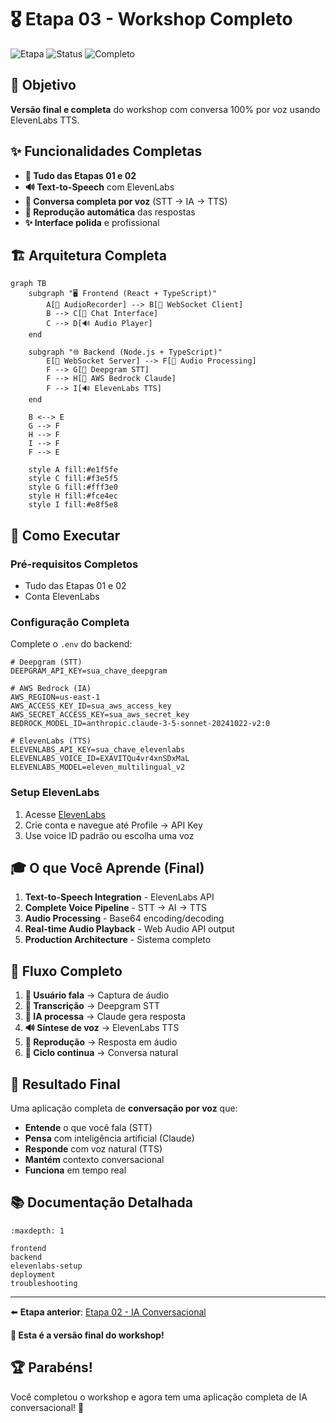# 🎖️ Etapa 03 - Workshop Completo

![Etapa](https://img.shields.io/badge/Etapa-03-gold)
![Status](https://img.shields.io/badge/Status-Implementado-brightgreen)
![Completo](https://img.shields.io/badge/Workshop-Completo-gold)

## 🎯 Objetivo

**Versão final e completa** do workshop com conversa 100% por voz usando ElevenLabs TTS.

## ✨ Funcionalidades Completas

- **🎤 Tudo das Etapas 01 e 02**
- **🔊 Text-to-Speech** com ElevenLabs
- **💬 Conversa completa por voz** (STT → IA → TTS)
- **🎵 Reprodução automática** das respostas
- **✨ Interface polida** e profissional

## 🏗️ Arquitetura Completa

```{mermaid}
graph TB
    subgraph "🖥️ Frontend (React + TypeScript)"
        A[🎤 AudioRecorder] --> B[📡 WebSocket Client]
        B --> C[💬 Chat Interface]
        C --> D[🔊 Audio Player]
    end

    subgraph "🌐 Backend (Node.js + TypeScript)"
        E[📡 WebSocket Server] --> F[🎵 Audio Processing]
        F --> G[📝 Deepgram STT]
        F --> H[🤖 AWS Bedrock Claude]
        F --> I[🔊 ElevenLabs TTS]
    end

    B <--> E
    G --> F
    H --> F
    I --> F
    F --> E

    style A fill:#e1f5fe
    style C fill:#f3e5f5
    style G fill:#fff3e0
    style H fill:#fce4ec
    style I fill:#e8f5e8
```

## 🚀 Como Executar

### Pré-requisitos Completos
- Tudo das Etapas 01 e 02
- Conta ElevenLabs

### Configuração Completa

Complete o `.env` do backend:

```env
# Deepgram (STT)
DEEPGRAM_API_KEY=sua_chave_deepgram

# AWS Bedrock (IA)
AWS_REGION=us-east-1
AWS_ACCESS_KEY_ID=sua_aws_access_key
AWS_SECRET_ACCESS_KEY=sua_aws_secret_key
BEDROCK_MODEL_ID=anthropic.claude-3-5-sonnet-20241022-v2:0

# ElevenLabs (TTS)
ELEVENLABS_API_KEY=sua_chave_elevenlabs
ELEVENLABS_VOICE_ID=EXAVITQu4vr4xnSDxMaL
ELEVENLABS_MODEL=eleven_multilingual_v2
```

### Setup ElevenLabs

1. Acesse [ElevenLabs](https://elevenlabs.io)
2. Crie conta e navegue até Profile → API Key
3. Use voice ID padrão ou escolha uma voz

## 🎓 O que Você Aprende (Final)

1. **Text-to-Speech Integration** - ElevenLabs API
2. **Complete Voice Pipeline** - STT → AI → TTS
3. **Audio Processing** - Base64 encoding/decoding
4. **Real-time Audio Playback** - Web Audio API output
5. **Production Architecture** - Sistema completo

## 🔄 Fluxo Completo

1. **🎤 Usuário fala** → Captura de áudio
2. **📝 Transcrição** → Deepgram STT
3. **🤖 IA processa** → Claude gera resposta
4. **🔊 Síntese de voz** → ElevenLabs TTS
5. **🎵 Reprodução** → Resposta em áudio
6. **🔄 Ciclo continua** → Conversa natural

## 🎉 Resultado Final

Uma aplicação completa de **conversação por voz** que:

- **Entende** o que você fala (STT)
- **Pensa** com inteligência artificial (Claude)
- **Responde** com voz natural (TTS)
- **Mantém** contexto conversacional
- **Funciona** em tempo real

## 📚 Documentação Detalhada

```{toctree}
:maxdepth: 1

frontend
backend
elevenlabs-setup
deployment
troubleshooting
```

---

⬅️ **Etapa anterior**: [Etapa 02 - IA Conversacional](../etapa-02/index.md)

**🎉 Esta é a versão final do workshop!**

## 🏆 Parabéns!

Você completou o workshop e agora tem uma aplicação completa de IA conversacional! 🚀
